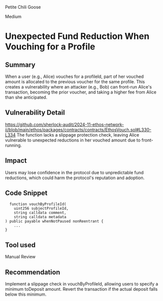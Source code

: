 Petite Chili Goose

Medium

# Unexpected Fund Reduction When Vouching for a Profile

## Summary
When a user (e.g., Alice) vouches for a profileId, part of her vouched amount is allocated to the previous voucher for the same profile. This creates a vulnerability where an attacker (e.g., Bob) can front-run Alice's transaction, becoming the prior voucher, and taking a higher fee from Alice than she anticipated.

## Vulnerability Detail
https://github.com/sherlock-audit/2024-11-ethos-network-ii/blob/main/ethos/packages/contracts/contracts/EthosVouch.sol#L330-L334
The function lacks a slippage protection check, leaving Alice vulnerable to unexpected reductions in her vouched amount due to front-running.
## Impact
Users may lose confidence in the protocol due to unpredictable fund reductions, which could harm the protocol's reputation and adoption.
## Code Snippet
```solidity
  function vouchByProfileId(
	uint256 subjectProfileId,
	string calldata comment,
	string calldata metadata
) public payable whenNotPaused nonReentrant {
    ...
}
```
## Tool used
Manual Review

## Recommendation
Implement a slippage check in vouchByProfileId, allowing users to specify a minimum toDeposit amount. Revert the transaction if the actual deposit falls below this minimum.
